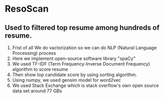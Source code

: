 # ResoScan
## Used to filtered top resume among hundreds of resume.

1. Frist of all We do vactorization so we can do NLP (Natural Language Processing) process
2. Here we implement open-source software library "spaCy"
3. We used TF-IDF (Term Frequency-Inverse Document Frequency) algorithm to score resume
4. Then show top candidate score by using sorting algorithm.
5. Using numpy, we used gensim model for word2vec
6. We used Stack Exchange which is stack overflow's own open source data set around 77 GBs
